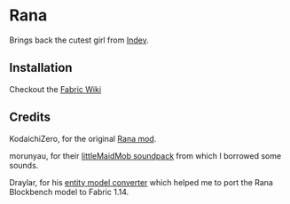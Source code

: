 # Rana

Brings back the cutest girl from [Indev](https://minecraft.wiki/w/Rana).

## Installation

Checkout the [Fabric Wiki](https://fabricmc.net/wiki/start)

## Credits

KodaichiZero, for the original [Rana mod](https://www.minecraftforum.net/forums/mapping-and-modding-java-edition/minecraft-mods/1272375-1-7-3-rana-mod-v7).

morunyau, for their [littleMaidMob soundpack](https://www.dropbox.com/s/w6e8vpibdofj2me/littleMaidMobX.zip) from which I borrowed some sounds.

Draylar, for his [entity model converter](https://github.com/Draylar/f2fentitymodels) which helped me to port the Rana Blockbench model to Fabric 1.14.
